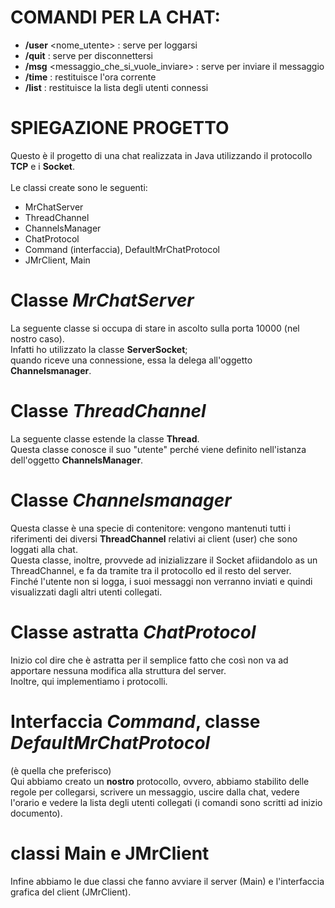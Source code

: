 # COMANDI PER LA CHAT:
- **/user** <nome_utente> : serve per loggarsi
- **/quit** : serve per disconnettersi
- **/msg** <messaggio_che_si_vuole_inviare> : serve per inviare il messaggio
- **/time** : restituisce l'ora corrente
- **/list** : restituisce la lista degli utenti connessi

# SPIEGAZIONE PROGETTO

Questo è il progetto di una chat realizzata in Java utilizzando il protocollo __TCP__ e i __Socket__.<br>
<br>
Le classi create sono le seguenti:
- MrChatServer
- ThreadChannel
- ChannelsManager
- ChatProtocol
- Command (interfaccia), DefaultMrChatProtocol
- JMrClient, Main
# Classe _MrChatServer_
La seguente classe si occupa di stare in ascolto sulla porta 10000 (nel nostro caso).<br>
Infatti ho utilizzato la classe __ServerSocket__;<br>
quando riceve una connessione, essa la delega all'oggetto __Channelsmanager__.
# Classe _ThreadChannel_
La seguente classe estende la classe __Thread__.<br>
Questa classe conosce il suo "utente" perché viene definito nell'istanza dell'oggetto **ChannelsManager**.
# Classe _Channelsmanager_
Questa classe è una specie di contenitore:
vengono mantenuti tutti i riferimenti dei diversi **ThreadChannel** relativi ai client (user) che sono loggati alla chat.<br>
Questa classe, inoltre, provvede ad inizializzare il Socket afiidandolo as un ThreadChannel, e fa da tramite tra il protocollo ed il resto del server.<br>
Finché l'utente non si logga, i suoi messaggi non verranno inviati e quindi visualizzati dagli altri utenti collegati.
# Classe astratta _ChatProtocol_
Inizio col dire che è astratta per il semplice fatto che così non va ad apportare nessuna modifica alla struttura del server.<br>
Inoltre, qui implementiamo i protocolli.
# Interfaccia _Command_, classe _DefaultMrChatProtocol_
(è quella che preferisco)<br>
Qui abbiamo creato un **nostro** protocollo, ovvero, abbiamo stabilito delle regole per collegarsi, scrivere un messaggio, uscire dalla chat, vedere l'orario e vedere la lista degli utenti collegati (i comandi sono scritti ad inizio documento).<br>
# classi Main e JMrClient
Infine abbiamo le due classi che fanno avviare il server (Main) e l'interfaccia grafica del client (JMrClient).<br>

